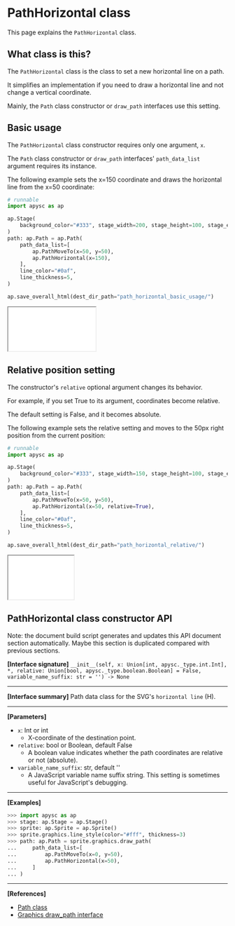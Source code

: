 # PathHorizontal class

This page explains the `PathHorizontal` class.

## What class is this?

The `PathHorizontal` class is the class to set a new horizontal line on a path.

It simplifies an implementation if you need to draw a horizontal line and not change a vertical coordinate.

Mainly, the `Path` class constructor or `draw_path` interfaces use this setting.

## Basic usage

The `PathHorizontal` class constructor requires only one argument, `x`.

The `Path` class constructor or `draw_path` interfaces' `path_data_list` argument requires its instance.

The following example sets the x=150 coordinate and draws the horizontal line from the x=50 coordinate:

```py
# runnable
import apysc as ap

ap.Stage(
    background_color="#333", stage_width=200, stage_height=100, stage_elem_id="stage"
)
path: ap.Path = ap.Path(
    path_data_list=[
        ap.PathMoveTo(x=50, y=50),
        ap.PathHorizontal(x=150),
    ],
    line_color="#0af",
    line_thickness=5,
)

ap.save_overall_html(dest_dir_path="path_horizontal_basic_usage/")
```

<iframe src="static/path_horizontal_basic_usage/index.html" width="200" height="100"></iframe>

## Relative position setting

The constructor's `relative` optional argument changes its behavior.

For example, if you set True to its argument, coordinates become relative.

The default setting is False, and it becomes absolute.

The following example sets the relative setting and moves to the 50px right position from the current position:

```py
# runnable
import apysc as ap

ap.Stage(
    background_color="#333", stage_width=150, stage_height=100, stage_elem_id="stage"
)
path: ap.Path = ap.Path(
    path_data_list=[
        ap.PathMoveTo(x=50, y=50),
        ap.PathHorizontal(x=50, relative=True),
    ],
    line_color="#0af",
    line_thickness=5,
)

ap.save_overall_html(dest_dir_path="path_horizontal_relative/")
```

<iframe src="static/path_horizontal_relative/index.html" width="150" height="100"></iframe>

## PathHorizontal class constructor API

<!-- Docstring: apysc._geom.path_horizontal.PathHorizontal.__init__ -->

<span class="inconspicuous-txt">Note: the document build script generates and updates this API document section automatically. Maybe this section is duplicated compared with previous sections.</span>

**[Interface signature]** `__init__(self, x: Union[int, apysc._type.int.Int], *, relative: Union[bool, apysc._type.boolean.Boolean] = False, variable_name_suffix: str = '') -> None`<hr>

**[Interface summary]** Path data class for the SVG's `horizontal line` (H).<hr>

**[Parameters]**

- `x`: Int or int
  - X-coordinate of the destination point.
- `relative`: bool or Boolean, default False
  - A boolean value indicates whether the path coordinates are relative or not (absolute).
- `variable_name_suffix`: str, default ''
  - A JavaScript variable name suffix string. This setting is sometimes useful for JavaScript's debugging.

<hr>

**[Examples]**

```py
>>> import apysc as ap
>>> stage: ap.Stage = ap.Stage()
>>> sprite: ap.Sprite = ap.Sprite()
>>> sprite.graphics.line_style(color="#fff", thickness=3)
>>> path: ap.Path = sprite.graphics.draw_path(
...     path_data_list=[
...         ap.PathMoveTo(x=0, y=50),
...         ap.PathHorizontal(x=50),
...     ]
... )
```

<hr>

**[References]**

- [Path class](https://simon-ritchie.github.io/apysc/en/path.html)
- [Graphics draw_path interface](https://simon-ritchie.github.io/apysc/en/graphics_draw_path.html)